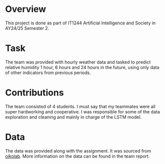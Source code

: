 # Overview

This project is done as part of IT1244 Artificial Intelligence and Society in AY24/25 Semester 2.

# Task

The team was provided with hourly weather data and tasked to predict relative humidity 1 hour, 6 hours and 24 hours in the future, using only data of other indicators from previous periods.

# Contributions

The team consisted of 4 students. I must say that my teammates were all super hardworking and cooperative. I was responsible for some of the data exploration and cleaning and mainly in charge of the LSTM model.

# Data

The data was provided along with the assignment. It was sourced from [oikolab](https://weatherdownloader.oikolab.com/app). More information on the data can be found in the team report.
